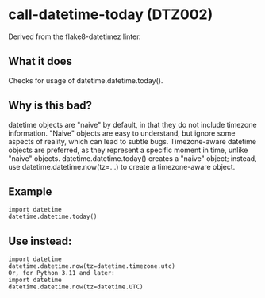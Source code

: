 # call-datetime-today (DTZ002)
Derived from the flake8-datetimez linter.
## What it does
Checks for usage of datetime.datetime.today().
## Why is this bad?
datetime objects are "naive" by default, in that they do not include
timezone information. "Naive" objects are easy to understand, but ignore
some aspects of reality, which can lead to subtle bugs. Timezone-aware
datetime objects are preferred, as they represent a specific moment in
time, unlike "naive" objects.
datetime.datetime.today() creates a "naive" object; instead, use
datetime.datetime.now(tz=...) to create a timezone-aware object.
## Example
```
import datetime
datetime.datetime.today()
```
## Use instead:
```
import datetime
datetime.datetime.now(tz=datetime.timezone.utc)
Or, for Python 3.11 and later:
import datetime
datetime.datetime.now(tz=datetime.UTC)
```